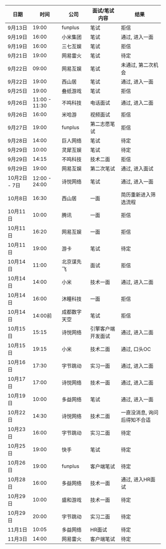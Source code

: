 | 日期          | 时间            | 公司                   | 面试/笔试内容                    | 结果           |
|---------------|-----------------|------------------------|----------------------------------|----------------|
| 9月13日       | 19:00           | funplus                | 笔试                             | 拒信        |
| 9月19日       | 16:00           | 小米集团               | 笔试                             | 通过, 进入一面        |
| 9月19日       | 16:00           | 三七互娱               | 笔试                             | 拒信        |
| 9月21日       | 19:00           | 网易雷火               | 笔试                             | 待定        |
| 9月22日       | 09:00           | 网易互娱               | 笔试                             | 未通过, 第二次机会|
| 9月22日       | 19:00           | 西山居                 | 笔试                             | 通过, 进入一面|
| 9月25日       | 19:00           | 叠纸游戏               | 笔试                             | 拒信        |
| 9月26日       | 11:00 - 11:30   | 不鸣科技               | 电话面试                         | 通过, 进入二面|
| 9月26日       | 16:00           | 米哈游                 | 视频面试                         | 拒信           |
| 9月27日       | 19:00           | funplus                | 第二志愿笔试                     | 拒信        |
| 9月28日       | 14:00           | 巨人网络               | 笔试                             | 待定        |
| 9月29日       | 10:00           | 灵犀互娱               | 笔试                             | 待定        |
| 9月29日       | 14:15           | 不鸣科技               | 技术二面                         | 拒信        |
| 9月29日       | 19:00           | 网易互娱               | 第二次笔试                       | 通过, 进入面试|
| 10月2日 - 7日 | 12:00 - 24:00   | 诗悦网络               | 笔试                             | 通过, 进入一面|
| 10月8日       | 16:30           | 西山居                 | 一面                             | 简历重新进入筛选流程 |
| 10月11日      | 10:00           | 腾讯                   | 一面                             | 拒信        |
| 10月11日      | 16:20           | 网易互娱               | 一面                             | 拒信         |
| 10月11日      | 19:00           | 游卡                   | 笔试                             | 待定        |
| 10月14日      | 11:00           | 北京谋先飞             | 面试                             | 拒信           |
| 10月14日      | 14:00           | 小米                   | 技术一面                         | 通过, 进入二面 |
| 10月14日      | 16:00           | 沐瞳科技               | 一面                             | 拒信        |
| 10月14日      | 14:00前         | 成都数字天空           | 笔试                             | 拒信        |
| 10月15日      | 15:15           | 诗悦网络               | 引擎客户端开发面试               | 通过, 进入二面|
| 10月15日      | 19:15           | 小米                   | 技术二面                         | 通过, 口头OC|
| 10月16日      | 17:30           | 字节跳动               | 实习一面                         | 通过, 进入二面|
| 10月17日      | 17:00           | 诗悦网络               | 技术一面                         | 通过, 进入二面|
| 10月19日      | 10:00           | 多益网络               | 笔试                             | 通过, 进入一面|
| 10月22日      | 14:30           | 诗悦网络               | 技术二面                         | 一直没消息, 询问后得知不合适|
| 10月23日      | 16:00           | 字节跳动               | 实习二面                         | 待定        |
| 10月25日      | 19:00           | 快手                   | 笔试                             | 待定        |
| 10月26日      | 19:00           | funplus                | 客户端笔试                       | 待定        |
| 10月28日      | 16:00           | 多益网络               | 技术一面                         | 通过, 进入HR面试|
| 10月29日      | 10:00           | 盛和游戏               | 技术一面                         | 待定        |
| 10月29日      | 20:00           | 字节跳动               | 实习二面                         | 待定        |
| 11月1日       | 10:05           | 多益网络               | HR面试                           | 待定        |
| 11月3日       | 14:00           | 网易雷火               | 客户端笔试                        | 待定        |
